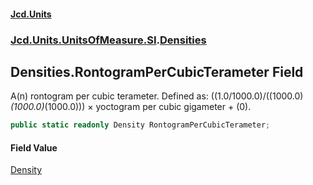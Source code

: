 #### [Jcd.Units](index.md 'index')
### [Jcd.Units.UnitsOfMeasure.SI](Jcd.Units.UnitsOfMeasure.SI.md 'Jcd.Units.UnitsOfMeasure.SI').[Densities](Densities.md 'Jcd.Units.UnitsOfMeasure.SI.Densities')

## Densities.RontogramPerCubicTerameter Field

A(n) rontogram per cubic terameter. Defined as: ((1.0/1000.0)/((1000.0)*(1000.0)*(1000.0))) × yoctogram per cubic gigameter + (0).

```csharp
public static readonly Density RontogramPerCubicTerameter;
```

#### Field Value
[Density](Density.md 'Jcd.Units.UnitTypes.Density')